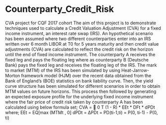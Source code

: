 # Counterparty_Credit_Risk
CVA project for CQF 2017 cohort
The aim of this project is to demonstrate techniques used to calculate a Credit Valuation Adjustment (CVA)
for a fixed income instrument, an interest rate swap (IRS). An hypothetical scenario has been assumed where
two different counterparties enter into an IRS written over 6 month LIBOR at T0 for 5 years maturity and then
credit value adjustments (CVA) are calculated to reflect the credit risk on the horizon until the end of fixed
income instrument. The counterparty A receives the fixed leg and pays the floating leg where as counterparty
B (Deutsche Bank) pays the fixed leg and receives the floating leg of the IRS. The mark to market (MTM) of
the IRS has been simulated by using Heat-Jarrow-Morton framework model (HJM) over the recent data
obtained from the Bank of England’s (BOE) statistics on bank liability curve. Then, the yield curve structure
has been simulated for different scenarios in order to obtain MTM values on future horizons. This process
then followed by generating an expected exposure profile for the underlying fixed income instrument where
the fair price of credit risk taken by counterparty A has been calculated using below formula set;
CVA = 
0
T
(1 - R) * EEt * DFt * dPDt
where;
EEt = EQ[max (MTMt , 0]
dPDt = ΔPDt = PD(ti-1,ti) = P(0, ti-1) - P(0, ti)
